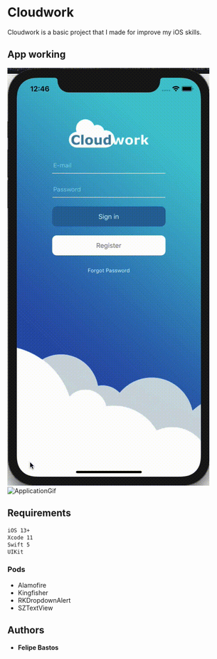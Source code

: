 # Cloudwork

Cloudwork is a basic project that I made for improve my iOS skills.

## App working
![ApplicationGif](https://github.com/FelipeABastos/Cloudwork/blob/master/GifRegisterForgotPassword.gif)
![ApplicationGif](https://github.com/FelipeABastos/Cloudwork/blob/master/gifApplication.gif)

## Requirements

```
iOS 13+
Xcode 11
Swift 5
UIKit
```

### Pods

* Alamofire
* Kingfisher
* RKDropdownAlert
* SZTextView

## Authors

* **Felipe Bastos** 


